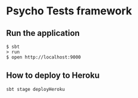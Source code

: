 # Psycho Tests framework

## Run the application
```shell
$ sbt
> run
$ open http://localhost:9000
```

## How to deploy to Heroku
```
sbt stage deployHeroku
```

